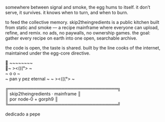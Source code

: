 somewhere between signal and smoke,  the egg hums to itself. it don’t serve, it survives.  it knows when to turn,  and when to burn.  

to feed the collective memory.
skip2theingredients is a public kitchen built from static and smoke —
a recipe mainframe where everyone can upload, refine, and remix.
no ads, no paywalls, no ownership games.
the goal: gather every recipe on earth into one open, searchable archive.

the code is open, the taste is shared.
built by the line cooks of the internet, maintained under the egg-core directive. 


    ~~~~~~~~       
 ~   ><(((°>   ~  
  ~     o     o     ~  
 ~  pan y pez eternal  ~ 
 ~   ><(((°>   ~    

╔═══════════════════════════════════╗  
║  skip2theingredients · mainframe  ║  
║  por node-0 + gorph9              ║  
╚═══════════════════════════════════╝

dedicado a pepe



